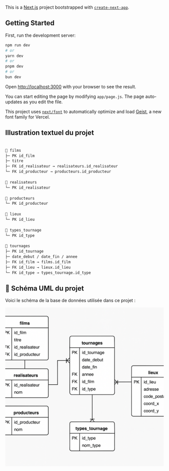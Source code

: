 This is a [Next.js](https://nextjs.org) project bootstrapped with [`create-next-app`](https://github.com/vercel/next.js/tree/canary/packages/create-next-app).

## Getting Started

First, run the development server:

```bash
npm run dev
# or
yarn dev
# or
pnpm dev
# or
bun dev
```

Open [http://localhost:3000](http://localhost:3000) with your browser to see the result.

You can start editing the page by modifying `app/page.js`. The page auto-updates as you edit the file.

This project uses [`next/font`](https://nextjs.org/docs/app/building-your-application/optimizing/fonts) to automatically optimize and load [Geist](https://vercel.com/font), a new font family for Vercel.

## Illustration textuel du projet

```bash

📘 films
├─ PK id_film
├─ titre
├─ FK id_realisateur → realisateurs.id_realisateur
└─ FK id_producteur → producteurs.id_producteur

📘 realisateurs
└─ PK id_realisateur

📘 producteurs
└─ PK id_producteur

📘 lieux
└─ PK id_lieu

📘 types_tournage
└─ PK id_type

📘 tournages
├─ PK id_tournage
├─ date_debut / date_fin / annee
├─ FK id_film → films.id_film
├─ FK id_lieu → lieux.id_lieu
└─ FK id_type → types_tournage.id_type
```

## 📘 Schéma UML du projet

Voici le schéma de la base de données utilisée dans ce projet :

![Schéma UML](/public/UML.png)
